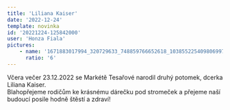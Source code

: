 ```yaml
---
title: 'Liliana Kaiser'
date: '2022-12-24'
template: novinka
id: '20221224-125842000'
user: 'Honza Fiala'
pictures:
    - name: '1671883017994_320729633_748859766652618_103855225409806997_n.jpg'
      ratio: '6'
---
```

Včera večer 23.12.2022 se Markétě Tesařové narodil druhý potomek, dcerka Liliana Kaiser.  
Blahopřejeme rodičům ke krásnému dárečku pod stromeček a přejeme naší budoucí posile hodně štěstí a zdraví!
